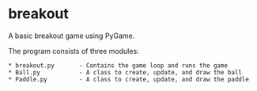breakout
========

A basic breakout game using PyGame.

The program consists of three modules:

    * breakout.py       - Contains the game loop and runs the game
    * Ball.py           - A class to create, update, and draw the ball
    * Paddle.py         - A class to create, update, and draw the paddle
